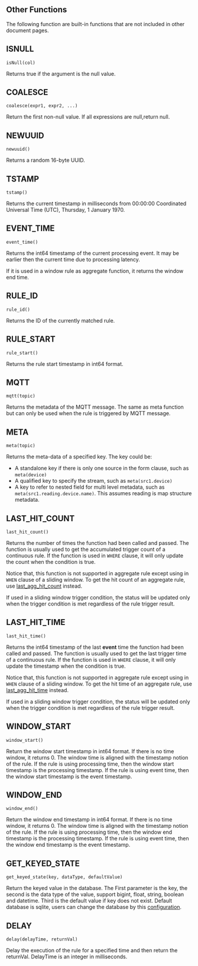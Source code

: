 ## Other Functions

The following function are built-in functions that are not included in other document pages.

## ISNULL

```text
isNull(col)
```

Returns true if the argument is the null value.

## COALESCE

```text
coalesce(expr1, expr2, ...)
```

Return the first non-null value. If all expressions are null,return null.

## NEWUUID

```text
newuuid()
```

Returns a random 16-byte UUID.

## TSTAMP

```text
tstamp()
```

Returns the current timestamp in milliseconds from 00:00:00 Coordinated Universal Time (UTC), Thursday, 1 January 1970.

## EVENT_TIME

```text
event_time()
```

Returns the int64 timestamp of the current processing event.
It may be earlier then the current time due to processing
latency.

If it is used in a window rule as aggregate function, it returns the window end time.

## RULE_ID

```text
rule_id()
```

Returns the ID of the currently matched rule.

## RULE_START

```text
rule_start()
```

Returns the rule start timestamp in int64 format.

## MQTT

```text
mqtt(topic)
```

Returns the metadata of the MQTT message. The same as meta function but can only be used when the rule is triggered by
MQTT message.

## META

```text
meta(topic)
```

Returns the meta-data of a specified key. The key could be:

- A standalone key if there is only one source in the form clause, such as `meta(device)`
- A qualified key to specify the stream, such as `meta(src1.device)`
- A key to refer to nested field for multi level metadata, such as `meta(src1.reading.device.name)`. This assumes
  reading is map structure metadata.

## LAST_HIT_COUNT

```text
last_hit_count()
```

Returns the number of times the function had been called and passed.
The function is usually used to get the accumulated trigger count of a continuous rule.
If the function is used in `WHERE` clause, it will only update the count when the condition is true.

Notice that, this function is not supported in aggregate rule except using in `WHEN` clause of a sliding window.
To get the hit count of an aggregate rule, use [last_agg_hit_count](./aggregate_functions.md#lastagghitcount) instead.

If used in a sliding window trigger condition,
the status will be updated only when the trigger condition is met regardless of the rule trigger result.

## LAST_HIT_TIME

```text
last_hit_time()
```

Returns the int64 timestamp of the last **event** time the function had been called and passed.
The function is usually used to get the last trigger time of a continuous rule.
If the function is used in `WHERE` clause, it will only update the timestamp when the condition is true.

Notice that, this function is not supported in aggregate rule except using in `WHEN` clause of a sliding window.
To get the hit time of an aggregate rule, use [last_agg_hit_time](./aggregate_functions.md#lastagghittime) instead.

If used in a sliding window trigger condition,
the status will be updated only when the trigger condition is met regardless of the rule trigger result.

## WINDOW_START

```text
window_start()
```

Return the window start timestamp in int64 format. If there is no time window, it returns 0. The window time is aligned
with the timestamp notion of the rule. If the rule is using processing time, then the window start timestamp is the
processing timestamp. If the rule is using event time, then the window start timestamp is the event timestamp.

## WINDOW_END

```text
window_end()
```

Return the window end timestamp in int64 format. If there is no time window, it returns 0. The window time is aligned
with the timestamp notion of the rule. If the rule is using processing time, then the window end timestamp is the
processing timestamp. If the rule is using event time, then the window end timestamp is the event timestamp.

## GET_KEYED_STATE

```text
get_keyed_state(key, dataType, defaultValue)
```

Return the keyed value in the database. The First parameter is the key, the second is the data type of the value,
support bigint, float, string, boolean and datetime. Third is the default value if key does not exist. Default database
is sqlite, users can change the database by
this [configuration](../../configuration/global_configurations.md#external-state).

## DELAY

```text
delay(delayTime, returnVal)
```

Delay the execution of the rule for a specified time and then return the returnVal. DelayTime is an integer in
milliseconds.
